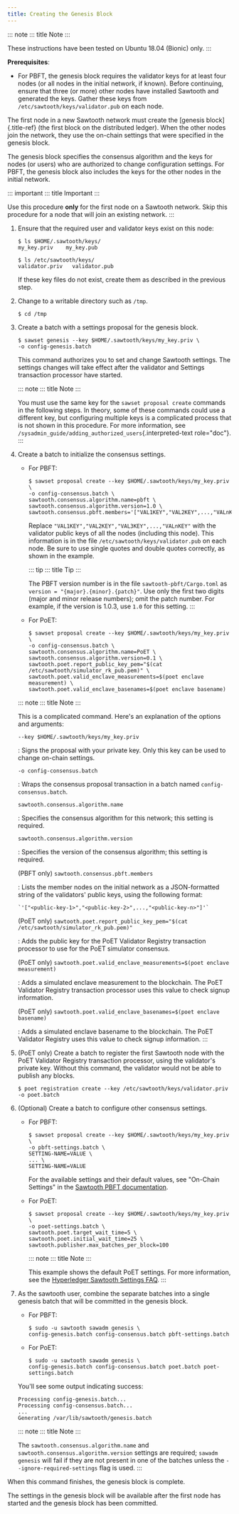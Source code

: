 ```yaml
---
title: Creating the Genesis Block
---
```


::: note
::: title
Note
:::

These instructions have been tested on Ubuntu 18.04 (Bionic) only.
:::

**Prerequisites**:

-   For PBFT, the genesis block requires the validator keys for at least
    four nodes (or all nodes in the initial network, if known). Before
    continuing, ensure that three (or more) other nodes have installed
    Sawtooth and generated the keys. Gather these keys from
    `/etc/sawtooth/keys/validator.pub` on each node.

The first node in a new Sawtooth network must create the [genesis
block]{.title-ref} (the first block on the distributed ledger). When the
other nodes join the network, they use the on-chain settings that were
specified in the genesis block.

The genesis block specifies the consensus algorithm and the keys for
nodes (or users) who are authorized to change configuration settings.
For PBFT, the genesis block also includes the keys for the other nodes
in the initial network.

::: important
::: title
Important
:::

Use this procedure **only** for the first node on a Sawtooth network.
Skip this procedure for a node that will join an existing network.
:::

1.  Ensure that the required user and validator keys exist on this node:

    ``` console
    $ ls $HOME/.sawtooth/keys/
    my_key.priv    my_key.pub

    $ ls /etc/sawtooth/keys/
    validator.priv   validator.pub
    ```

    If these key files do not exist, create them as described in the
    previous step.

2.  Change to a writable directory such as `/tmp`.

    ``` console
    $ cd /tmp
    ```

3.  Create a batch with a settings proposal for the genesis block.

    ``` console
    $ sawset genesis --key $HOME/.sawtooth/keys/my_key.priv \
    -o config-genesis.batch
    ```

    This command authorizes you to set and change Sawtooth settings. The
    settings changes will take effect after the validator and Settings
    transaction processor have started.

    ::: note
    ::: title
    Note
    :::

    You must use the same key for the `sawset proposal create` commands
    in the following steps. In theory, some of these commands could use
    a different key, but configuring multiple keys is a complicated
    process that is not shown in this procedure. For more information,
    see `/sysadmin_guide/adding_authorized_users`{.interpreted-text
    role="doc"}.
    :::

4.  Create a batch to initialize the consensus settings.

    -   For PBFT:

        ``` console
        $ sawset proposal create --key $HOME/.sawtooth/keys/my_key.priv \
        -o config-consensus.batch \
        sawtooth.consensus.algorithm.name=pbft \
        sawtooth.consensus.algorithm.version=1.0 \
        sawtooth.consensus.pbft.members='["VAL1KEY","VAL2KEY",...,"VALnKEY"]'
        ```

        Replace `"VAL1KEY","VAL2KEY","VAL3KEY",...,"VALnKEY"` with the
        validator public keys of all the nodes (including this node).
        This information is in the file
        `/etc/sawtooth/keys/validator.pub` on each node. Be sure to use
        single quotes and double quotes correctly, as shown in the
        example.

        ::: tip
        ::: title
        Tip
        :::

        The PBFT version number is in the file
        `sawtooth-pbft/Cargo.toml` as
        `version = "{major}.{minor}.{patch}"`. Use only the first two
        digits (major and minor release numbers); omit the patch number.
        For example, if the version is 1.0.3, use `1.0` for this
        setting.
        :::

    -   For PoET:

        ``` console
        $ sawset proposal create --key $HOME/.sawtooth/keys/my_key.priv \
        -o config-consensus.batch \
        sawtooth.consensus.algorithm.name=PoET \
        sawtooth.consensus.algorithm.version=0.1 \
        sawtooth.poet.report_public_key_pem="$(cat /etc/sawtooth/simulator_rk_pub.pem)" \
        sawtooth.poet.valid_enclave_measurements=$(poet enclave measurement) \
        sawtooth.poet.valid_enclave_basenames=$(poet enclave basename)
        ```

    ::: note
    ::: title
    Note
    :::

    This is a complicated command. Here\'s an explanation of the options
    and arguments:

    `--key $HOME/.sawtooth/keys/my_key.priv`

    :   Signs the proposal with your private key. Only this key can be
        used to change on-chain settings.

    `-o config-consensus.batch`

    :   Wraps the consensus proposal transaction in a batch named
        `config-consensus.batch`.

    `sawtooth.consensus.algorithm.name`

    :   Specifies the consensus algorithm for this network; this setting
        is required.

    `sawtooth.consensus.algorithm.version`

    :   Specifies the version of the consensus algorithm; this setting
        is required.

    (PBFT only) `sawtooth.consensus.pbft.members`

    :   Lists the member nodes on the initial network as a
        JSON-formatted string of the validators\' public keys, using the
        following format:

        `'["<public-key-1>","<public-key-2>",...,"<public-key-n>"]'`

    (PoET only) `sawtooth.poet.report_public_key_pem="$(cat /etc/sawtooth/simulator_rk_pub.pem)"`

    :   Adds the public key for the PoET Validator Registry transaction
        processor to use for the PoET simulator consensus.

    (PoET only) `sawtooth.poet.valid_enclave_measurements=$(poet enclave measurement)`

    :   Adds a simulated enclave measurement to the blockchain. The PoET
        Validator Registry transaction processor uses this value to
        check signup information.

    (PoET only) `sawtooth.poet.valid_enclave_basenames=$(poet enclave basename)`

    :   Adds a simulated enclave basename to the blockchain. The PoET
        Validator Registry uses this value to check signup information.
    :::

5.  (PoET only) Create a batch to register the first Sawtooth node with
    the PoET Validator Registry transaction processor, using the
    validator\'s private key. Without this command, the validator would
    not be able to publish any blocks.

    ``` console
    $ poet registration create --key /etc/sawtooth/keys/validator.priv -o poet.batch
    ```

6.  (Optional) Create a batch to configure other consensus settings.

    -   For PBFT:

        ``` console
        $ sawset proposal create --key $HOME/.sawtooth/keys/my_key.priv \
        -o pbft-settings.batch \
        SETTING-NAME=VALUE \
        ... \
        SETTING-NAME=VALUE
        ```

        For the available settings and their default values, see
        \"On-Chain Settings\" in the [Sawtooth PBFT
        documentation](https://sawtooth.hyperledger.org/docs/#sawtooth-pbft).

    -   For PoET:

        ``` console
        $ sawset proposal create --key $HOME/.sawtooth/keys/my_key.priv \
        -o poet-settings.batch \
        sawtooth.poet.target_wait_time=5 \
        sawtooth.poet.initial_wait_time=25 \
        sawtooth.publisher.max_batches_per_block=100
        ```

        ::: note
        ::: title
        Note
        :::

        This example shows the default PoET settings. For more
        information, see the [Hyperledger Sawtooth Settings
        FAQ](https://sawtooth.hyperledger.org/faq/settings/).
        :::

7.  As the sawtooth user, combine the separate batches into a single
    genesis batch that will be committed in the genesis block.

    -   For PBFT:

        ``` console
        $ sudo -u sawtooth sawadm genesis \
        config-genesis.batch config-consensus.batch pbft-settings.batch
        ```

    -   For PoET:

        ``` console
        $ sudo -u sawtooth sawadm genesis \
        config-genesis.batch config-consensus.batch poet.batch poet-settings.batch
        ```

    You'll see some output indicating success:

    ``` console
    Processing config-genesis.batch...
    Processing config-consensus.batch...
    ...
    Generating /var/lib/sawtooth/genesis.batch
    ```

    ::: note
    ::: title
    Note
    :::

    The `sawtooth.consensus.algorithm.name` and
    `sawtooth.consensus.algorithm.version` settings are required;
    `sawadm genesis` will fail if they are not present in one of the
    batches unless the `--ignore-required-settings` flag is used.
    :::

When this command finishes, the genesis block is complete.

The settings in the genesis block will be available after the first node
has started and the genesis block has been committed.

<!--
  Licensed under Creative Commons Attribution 4.0 International License
  https://creativecommons.org/licenses/by/4.0/
-->
